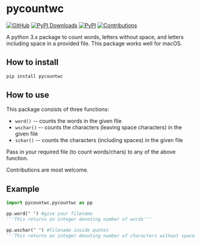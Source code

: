 # pycountwc

[![GitHub](https://img.shields.io/badge/license-MIT-brightgreen.svg)](https://raw.githubusercontent.com/amrs-tech/pycountwc/master/LICENSE)
[![PyPI Downloads](https://img.shields.io/pypi/dm/pycountwc.svg)](https://pypi.org/project/pycountwc/)
[![PyPI](https://img.shields.io/pypi/v/pycountwc.svg)](https://pypi.org/project/pycountwc/)
[![Contributions](https://img.shields.io/badge/contributions-welcome-green.svg)](https://img.shields.io/badge/contributions-welcome-green.svg)

A python 3.x package to count words, letters without space, and letters including space in a provided file.
This package works well for macOS.

## How to install
```python
pip install pycountwc
```
## How to use
This package consists of three functions:
* `word()` -- counts the words in the given file
* `wschar()` -- counts the characters (leaving space characters) in the given file
* `schar()` -- counts the characters (including spaces) in the given file

Pass in your required file (to count words/chars) to any of the above function.

Contributions are most welcome.

## Example
```python
import pycountwc.pycountwc as pp

pp.word(" ") #give your filename
'''This returns an integer denoting number of words'''

pp.wschar(" ") #filename inside quotes
'''This returns an integer denoting number of characters without space count'''
```
